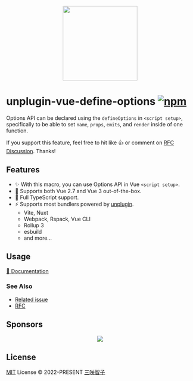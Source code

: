 <p align="center">
  <img src="https://github.com/vue-macros/vue-macros/raw/main/docs/public/logo.svg" width="200px" />
</p>

# unplugin-vue-define-options [![npm](https://img.shields.io/npm/v/unplugin-vue-define-options.svg)](https://npmjs.com/package/unplugin-vue-define-options)

Options API can be declared using the `defineOptions` in `<script setup>`, specifically to be able to set `name`, `props`, `emits`, and `render` inside of one function.

If you support this feature, feel free to hit like 👍 or comment on [RFC Discussion](https://github.com/vuejs/rfcs/discussions/430). Thanks!

## Features

- ✨ With this macro, you can use Options API in Vue `<script setup>`.
- 💚 Supports both Vue 2.7 and Vue 3 out-of-the-box.
- 🦾 Full TypeScript support.
- ⚡️ Supports most bundlers powered by [unplugin](https://github.com/unjs/unplugin).
  - Vite, Nuxt
  - Webpack, Rspack, Vue CLI
  - Rollup 3
  - esbuild
  - and more...

## Usage

[📜 Documentation](https://vue-macros.dev/macros/define-options.html)

### See Also

- [Related issue](https://github.com/vuejs/core/issues/5218#issuecomment-1032107354)
- [RFC](https://github.com/vuejs/rfcs/discussions/430)

## Sponsors

<p align="center">
  <a href="https://cdn.jsdelivr.net/gh/sxzz/sponsors/sponsors.wide.svg">
    <img src='https://cdn.jsdelivr.net/gh/sxzz/sponsors/sponsors.wide.svg'/>
  </a>
</p>

## License

[MIT](./LICENSE) License © 2022-PRESENT [三咲智子](https://github.com/sxzz)
